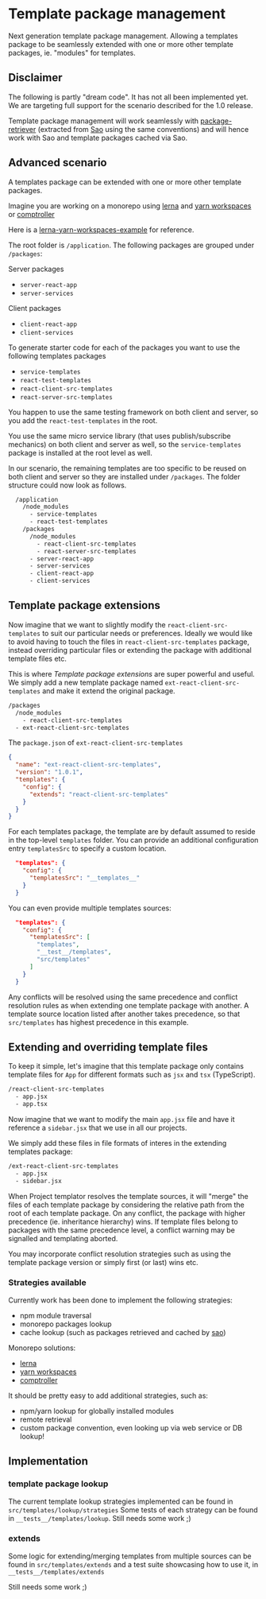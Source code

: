 # Template package management

Next generation template package management. Allowing a templates package to be seamlessly extended with one or more other template packages, ie. "modules" for templates.

## Disclaimer

The following is partly "dream code". It has not all been implemented yet. We are targeting full support for the scenario described for the 1.0 release.

Template package management will work seamlessly with [package-retriever](https://github.com/kristianmandrup/package-retriever) (extracted from [Sao](https://sao.js.org/#/) using the same conventions) and will hence work with Sao and template packages cached via Sao.

## Advanced scenario

A templates package can be extended with one or more other template packages.

Imagine you are working on a monorepo using [lerna](https://lernajs.io/) and [yarn workspaces](https://yarnpkg.com/en/docs/workspaces) or [comptroller](https://github.com/kristianmandrup/comptroller)

Here is a [lerna-yarn-workspaces-example](https://github.com/Quramy/lerna-yarn-workspaces-example) for reference.

The root folder is `/application`. The following packages are grouped under `/packages`:

Server packages

- `server-react-app`
- `server-services`

Client packages

- `client-react-app`
- `client-services`

To generate starter code for each of the packages you want to use the following templates packages

- `service-templates`
- `react-test-templates`
- `react-client-src-templates`
- `react-server-src-templates`

You happen to use the same testing framework on both client and server, so you add the `react-test-templates` in the root.

You use the same micro service library (that uses publish/subscribe mechanics) on both client and server as well, so the `service-templates` package is installed at the root level as well.

In our scenario, the remaining templates are too specific to be reused on both client and server so they are installed under `/packages`. The folder structure could now look as follows.

```sh
  /application
    /node_modules
      - service-templates
      - react-test-templates
    /packages
      /node_modules
        - react-client-src-templates
        - react-server-src-templates
      - server-react-app
      - server-services
      - client-react-app
      - client-services
```

## Template package extensions

Now imagine that we want to slightly modify the `react-client-src-templates` to suit our particular needs or preferences. Ideally we would like to avoid having to touch the files in `react-client-src-templates` package, instead overriding particular files or extending the package with additional template files etc.

This is where *Template package extensions* are super powerful and useful. We simply add a new template package named `ext-react-client-src-templates` and make it extend the original package.

```sh
/packages
  /node_modules
    - react-client-src-templates
  - ext-react-client-src-templates
```

The `package.json` of `ext-react-client-src-templates`

```json
{
  "name": "ext-react-client-src-templates",
  "version": "1.0.1",
  "templates": {
    "config": {
      "extends": "react-client-src-templates"
    }
  }
}
```

For each templates package, the template are by default assumed to reside in the top-level `templates` folder. You can provide an additional configuration entry `templatesSrc` to specify a custom location.

```json
  "templates": {
    "config": {
      "templatesSrc": "__templates__"
    }
  }
```

You can even provide multiple templates sources:

```json
  "templates": {
    "config": {
      "templatesSrc": [
        "templates",
        "__test__/templates",
        "src/templates"
      ]
    }
  }
```

Any conflicts will be resolved using the same precedence and conflict resolution rules as when extending one template package with another. A template source location listed after another takes precedence, so that `src/templates` has highest precedence in this example.

## Extending and overriding template files

To keep it simple, let's imagine that this template package only contains template files for `App` for different formats such as `jsx` and `tsx` (TypeScript).

```sh
/react-client-src-templates
  - app.jsx
  - app.tsx
```

Now imagine that we want to modify the main `app.jsx` file and have it reference a `sidebar.jsx` that we use in all our projects.

We simply add these files in file formats of interes in the extending templates package:

```sh
/ext-react-client-src-templates
  - app.jsx
  - sidebar.jsx
```

When Project templator resolves the template sources, it will "merge" the files of each template package by considering the relative path from the root of each template package. On any conflict, the package with higher precedence (ie. inheritance hierarchy) wins. If template files belong to packages with the same precedence level, a conflict warning may be signalled and templating aborted.

You may incorporate conflict resolution strategies such as using the template package version or simply first (or last) wins etc.

### Strategies available

Currently work has been done to implement the following strategies:

- npm module traversal
- monorepo packages lookup
- cache lookup (such as packages retrieved and cached by [sao](https://github.com/saojs/sao))

Monorepo solutions:

- [lerna](https://lernajs.io/)
- [yarn workspaces](https://yarnpkg.com/en/docs/workspaces)
- [comptroller](https://github.com/kristianmandrup/comptroller)

It should be pretty easy to add additional strategies, such as:

- npm/yarn lookup for globally installed modules
- remote retrieval
- custom package convention, even looking up via web service or DB lookup!

## Implementation

### template package lookup

The current template lookup strategies implemented can be found in `src/templates/lookup/strategies`
Some tests of each strategy can be found in `__tests__/templates/lookup`. Still needs some work ;)

### extends

Some logic for extending/merging templates from multiple sources can be found in `src/templates/extends` and a test suite showcasing how to use it, in `__tests__/templates/extends`

Still needs some work ;)
